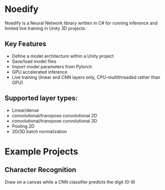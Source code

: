 # Noedify

Noedify is a Neural Network library written in C# for running inference and limited live training in Unity 3D projects.

## Key Features

- Define a model architecture within a Unity project
- Save/load model files
- Import model parameters from Pytorch
- GPU accelerated inference
- Live training (linear and CNN layers only, CPU-multithreaded rather than GPU)


## Supported layer types:
- Linear/dense
- convolutional/transpose convolutional 2D
- convolutional/transpose convolutional 3D
- Pooling 2D
- 2D/3D batch normalization


# Example Projects

## Character Recognition

Draw on a canvas while a CNN classifier predicts the digit (0-9)